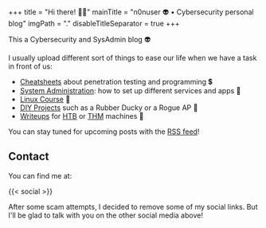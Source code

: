 +++
title = "Hi there! 👨‍💻"
mainTitle = "n0nuser 👽 • Cybersecurity personal blog"
imgPath = "."
disableTitleSeparator = true
+++

This a Cybersecurity and SysAdmin blog 👽️

I usually upload different sort of things to ease our life when we have a task in front of us:

* [Cheatsheets](tags/cheatsheet/) about penetration testing and programming 💲
* [System Administration](tags/sysadmin): how to set up different services and apps 📄
* [Linux Course](tags/linux) 🐧
* [DIY Projects](tags/projects) such as a Rubber Ducky or a Rogue AP 🔨
* [Writeups](writeups) for [HTB](writeups/htb) or [THM](writeups/thm) machines 👹

You can stay tuned for upcoming posts with the [RSS feed](index.xml)!

## Contact

You can find me at:

{{< social >}}

After some scam attempts, I decided to remove some of my social links. But I'll be glad to talk with you on the other social media above!
